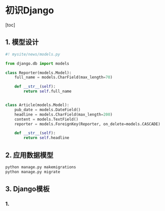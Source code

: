 # 初识Django
[toc]

## 1. 模型设计
```python
#! mysite/news/models.py

from django.db import models

class Reporter(models.Model):
    full_name = models.CharField(max_length=70)

    def __str__(self):
        return self.full_name


class Article(models.Model):
    pub_date = models.DateField()
    headline = models.CharField(max_length=200)
    content = models.TextField()
    reporter = models.ForeignKey(Reporter, on_delete=models.CASCADE)

    def __str__(self):
        return self.headline
```

## 2. 应用数据模型

```bash
python manage.py makemigrations
python manage.py migrate
```

## 3. Django模板

### 1. 
